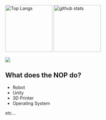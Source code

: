 <p align="left"> 
  <img alt="Top Langs" height="150px" src="https://github-readme-stats.vercel.app/api?username=NOPLAB&theme=discord_old_blurple&show_icons=true" />
  <img alt="github stats" height="150px" src="https://github-readme-stats.vercel.app/api/top-langs/?username=NOPLAB&theme=discord_old_blurple&layout=compact" />
</p>

<a href="https://wakatime.com"><img src="https://wakatime.com/share/@8b26b26a-9b6f-4741-b816-cf05c6bb97a9/d22294be-53fa-4626-a0af-4af93160f322.png" /></a>

## What does the NOP do?

- Robot
- Unity
- 3D Printer
- Operating System

etc...

<!---
NOPLAB/NOPLAB is a ✨ special ✨ repository because its `README.md` (this file) appears on your GitHub profile.
You can click the Preview link to take a look at your changes.
--->
